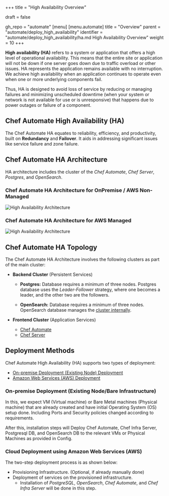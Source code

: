 +++
title = "High Availability Overview"

draft = false

gh_repo = "automate"
[menu]
  [menu.automate]
    title = "Overview"
    parent = "automate/deploy_high_availability"
    identifier = "automate/deploy_high_availability/ha.md High Availability Overview"
    weight = 10
+++

**High availability (HA)** refers to a system or application that offers a high level of operational availability. This means that the entire site or application will not be down if one server goes down due to traffic overload or other issues. HA represents the application remains available with no interruption. We achieve high availability when an application continues to operate even when one or more underlying components fail.

Thus, HA is designed to avoid loss of service by reducing or managing failures and minimizing unscheduled downtime (when your system or network is not available for use or is unresponsive) that happens due to power outages or failure of a component.

## Chef Automate High Availability (HA)

The Chef Automate HA equates to reliability, efficiency, and productivity, built on **Redundancy** and **Failover**. It aids in addressing significant issues like service failure and zone failure.

## Chef Automate HA Architecture

HA architecture includes the cluster of the *Chef Automate*, *Chef Server*, *Postgres*, and *OpenSearch*.

### Chef Automate HA Architecture for OnPremise / AWS Non-Managed

![High Availability Architecture](/images/automate/ha_arch_onpremise.png)

### Chef Automate HA Architecture for AWS Managed

![High Availability Architecture](/images/automate/ha_arch_aws_managed.png)

## Chef Automate HA Topology

The Chef Automate HA Architecture involves the following clusters as part of the main cluster:

- **Backend Cluster** (Persistent Services)
  - **Postgres:** Database requires a minimum of three nodes. Postgres database uses the *Leader-Follower* strategy, where one becomes a leader, and the other two are the followers.

  - **OpenSearch:** Database requires a minimum of three nodes. OpenSearch database manages the [cluster internally](https://opensearch.org/docs/latest/opensearch/cluster/).

- **Frontend Cluster** (Application Services)
  - [Chef Automate](https://docs.chef.io/automate/)
  - [Chef Server](https://docs.chef.io/server/)

## Deployment Methods

Chef Automate High Availability (HA) supports two types of deployment:

- [On-premise Deployment (Existing Node) Deployment](/automate/ha_onprim_deployment_procedure/)
- [Amazon Web Services (AWS) Deployment](/automate/ha_aws_deploy_steps/)

### On-premise Deployment (Existing Node/Bare Infrastructure)

In this, we expect VM (Virtual machine) or Bare Metal machines (Physical machine) that are already created and have initial Operating System (OS) setup done. Including Ports and Security policies changed according to requirements.

After this, installation steps will Deploy Chef Automate, Chef Infra Server, Postgresql DB, and OpenSearch DB to the relevant VMs or Physical Machines as provided in Config.

### Cloud Deployment using Amazon Web Services (AWS)

The two-step deployment process is as shown below:

- Provisioning Infrastructure. (Optional, if already manually done)
- Deployment of services on the provisioned infrastructure.
  - Installation of *PostgreSQL*, *OpenSearch*, *Chef Automate*, and *Chef Infra Server* will be done in this step.
